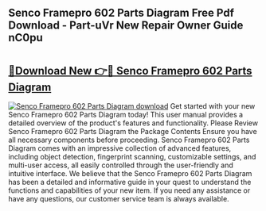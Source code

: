 ## Senco Framepro 602 Parts Diagram Free Pdf Download - Part-uVr New Repair Owner Guide nC0pu

# <h2><a href="http://dfkwfhz.blite.top/?on=Senco+Framepro+602+Parts+Diagram">🔗Download New 👉🔴 Senco Framepro 602 Parts Diagram</a></h2>

[![Senco Framepro 602 Parts Diagram download](https://i.imgur.com/lujVjoI.png)](http://dfkwfhz.blite.top/?on=Senco+Framepro+602+Parts+Diagram)
Get started with your new Senco Framepro 602 Parts Diagram today! This user manual provides a detailed overview of the product's features and functionality. Please Review Senco Framepro 602 Parts Diagram the Package Contents Ensure you have all necessary components before proceeding. Senco Framepro 602 Parts Diagram comes with an impressive collection of advanced features, including object detection, fingerprint scanning, customizable settings, and multi-user access, all easily controlled through the user-friendly and intuitive interface. We believe that the Senco Framepro 602 Parts Diagram has been a detailed and informative guide in your quest to understand the functions and capabilities of your new item. If you need any assistance or have any questions, our customer service team is always available.
